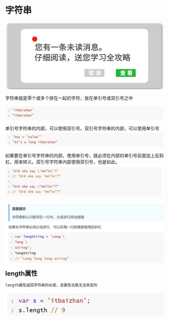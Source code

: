 <h1>字符串</h1>

![Alt text](image.png)

字符串就是零个或多个排在一起的字符，放在单引号或双引号之中

![Alt text](image-1.png)

单引号字符串的内部，可以使用双引号。双引号字符串的内部，可以使用单引号
![Alt text](image-2.png)

如果要在单引号字符串的内部，使用单引号，就必须在内部的单引号前面加上反斜杠，用来转义。双引号字符串内部使用双引号，也是如此。
![Alt text](image-3.png)

![Alt text](image-4.png)

<b style="font-size:20px">length属性</b>

    length属性返回字符串的长度，该属性也是无法改变的
![Alt text](image-5.png)